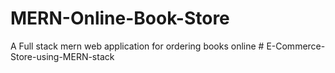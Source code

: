 # MERN-Online-Book-Store
A Full stack mern web application for ordering books online
#   E - C o m m e r c e - S t o r e - u s i n g - M E R N - s t a c k  
 